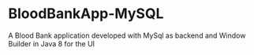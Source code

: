 # BloodBankApp-MySQL
A Blood Bank application developed with MySql as backend and Window Builder in Java 8 for the UI
